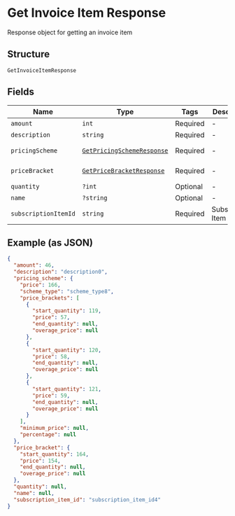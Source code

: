 
# Get Invoice Item Response

Response object for getting an invoice item

## Structure

`GetInvoiceItemResponse`

## Fields

| Name | Type | Tags | Description | Getter | Setter |
|  --- | --- | --- | --- | --- | --- |
| `amount` | `int` | Required | - | getAmount(): int | setAmount(int amount): void |
| `description` | `string` | Required | - | getDescription(): string | setDescription(string description): void |
| `pricingScheme` | [`GetPricingSchemeResponse`](/doc/models/get-pricing-scheme-response.md) | Required | - | getPricingScheme(): GetPricingSchemeResponse | setPricingScheme(GetPricingSchemeResponse pricingScheme): void |
| `priceBracket` | [`GetPriceBracketResponse`](/doc/models/get-price-bracket-response.md) | Required | - | getPriceBracket(): GetPriceBracketResponse | setPriceBracket(GetPriceBracketResponse priceBracket): void |
| `quantity` | `?int` | Optional | - | getQuantity(): ?int | setQuantity(?int quantity): void |
| `name` | `?string` | Optional | - | getName(): ?string | setName(?string name): void |
| `subscriptionItemId` | `string` | Required | Subscription Item Id | getSubscriptionItemId(): string | setSubscriptionItemId(string subscriptionItemId): void |

## Example (as JSON)

```json
{
  "amount": 46,
  "description": "description0",
  "pricing_scheme": {
    "price": 166,
    "scheme_type": "scheme_type8",
    "price_brackets": [
      {
        "start_quantity": 119,
        "price": 57,
        "end_quantity": null,
        "overage_price": null
      },
      {
        "start_quantity": 120,
        "price": 58,
        "end_quantity": null,
        "overage_price": null
      },
      {
        "start_quantity": 121,
        "price": 59,
        "end_quantity": null,
        "overage_price": null
      }
    ],
    "minimum_price": null,
    "percentage": null
  },
  "price_bracket": {
    "start_quantity": 164,
    "price": 154,
    "end_quantity": null,
    "overage_price": null
  },
  "quantity": null,
  "name": null,
  "subscription_item_id": "subscription_item_id4"
}
```

